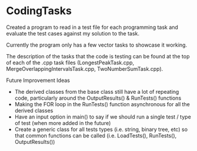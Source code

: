 # CodingTasks
Created a program to read in a test file for each programming task and evaluate the test cases against my solution to the task.

Currently the program only has a few vector tasks to showcase it working.

The description of the tasks that the code is testing can be found at the top of each of the .cpp task files (LongestPeakTask.cpp, MergeOverlappingIntervalsTask.cpp, TwoNumberSumTask.cpp).

Future Improvement Ideas
- The derived classes from the base class still have a lot of repeating code, particularly around the OutputResults() & RunTests() functions
- Making the FOR loop in the RunTests() function asynchronous for all the derived classes
- Have an input option in main() to say if we should run a single test / type of test (when more added in the future)
- Create a generic class for all tests types (i.e. string, binary tree, etc) so that common functions can be called (i.e. LoadTests(), RunTests(), OutputResults())
